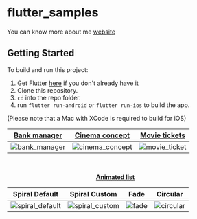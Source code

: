# flutter_samples

You can know more about me [website](https://oscarviana20.github.io/)

## Getting Started
To build and run this project:

1. Get Flutter [here](https://flutter.dev) if you don't already have it
2. Clone this repository.
3. `cd` into the repo folder.
4. run `flutter run-android` or `flutter run-ios` to build the app.

(Please note that a Mac with XCode is required to build for iOS)

| [**Bank manager**](https://github.com/OscarViana20/flutter_samples/tree/main/lib/src/dribbble_sample/bank_manager) | [**Cinema concept**](https://github.com/OscarViana20/flutter_samples/tree/main/lib/src/dribbble_sample/cinema_concept) | [**Movie tickets**](https://github.com/OscarViana20/flutter_samples/tree/main/lib/src/dribbble_sample/movie_tickets) |
|---------------------------------|-----------------------------------|-----------------------------------|
| ![bank_manager](https://github.com/user-attachments/assets/24cbed29-657f-4a30-ab61-44e46653a0db) | ![cinema_concept](https://github.com/user-attachments/assets/e6259d6d-934c-4e2d-978c-2f9640e18705) | ![movie_ticket](https://github.com/user-attachments/assets/d37b2f62-9cbb-4303-b7cf-2b74a0fdaee5) |

<br/>
<p align="center">
  <a href="https://github.com/OscarViana20/flutter_samples/tree/main/lib/src/app_challenge/animated_list" style="text-decoration: underline;"><strong>Animated list</strong></a>
</p>


| Spiral Default | Spiral Custom | Fade | Circular |
|----------------|---------------|------|----------|
| ![spiral_default](https://github.com/user-attachments/assets/be04e034-73e6-4197-8941-de9046253207) | ![spiral_custom](https://github.com/user-attachments/assets/6bafdc80-7c05-4f8a-b27f-82bc5102bf9d) | ![fade](https://github.com/user-attachments/assets/8fa48275-7343-4e15-881d-063f7fc33a12) | ![circular](https://github.com/user-attachments/assets/64086bc7-0401-49fb-87a8-3644c960a9f6) |


